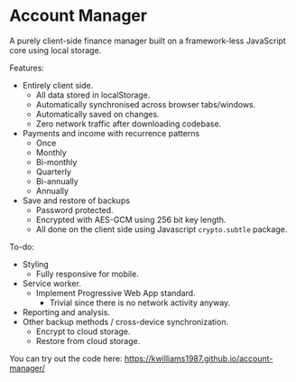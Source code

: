 # Account Manager
A purely client-side finance manager built on a framework-less JavaScript core using local storage.

Features:
* Entirely client side.
  * All data stored in localStorage.
  * Automatically synchronised across browser tabs/windows.
  * Automatically saved on changes.
  * Zero network traffic after downloading codebase.
* Payments and income with recurrence patterns
  * Once
  * Monthly
  * Bi-monthly
  * Quarterly
  * Bi-annually
  * Annually
* Save and restore of backups
  * Password protected.
  * Encrypted with AES-GCM using 256 bit key length.
  * All done on the client side using Javascript `crypto.subtle` package.

To-do:
* Styling
  * Fully responsive for mobile.
* Service worker.
  * Implement Progressive Web App standard.
    * Trivial since there is no network activity anyway.
* Reporting and analysis.
* Other backup methods / cross-device synchronization.
  * Encrypt to cloud storage.
  * Restore from cloud storage.

You can try out the code here: https://kwilliams1987.github.io/account-manager/

